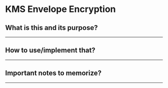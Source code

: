 # KMS Envelope Encryption

## What is this and its purpose?

---

## How to use/implement that?

---

## Important notes to memorize?

---
